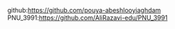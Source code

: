 github:https://github.com/pouya-abeshlooyiaghdam
 PNU_3991:https://github.com/AliRazavi-edu/PNU_3991
